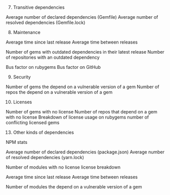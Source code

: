 7. Transitive dependencies

Average number of declared dependencies (Gemfile)
Average number of resolved dependencies (Gemfile.lock)


8. Maintenance

Average time since last release
Average time between releases

Number of gems with outdated dependencies in their latest release
Number of repositories with an outdated dependency

Bus factor on rubygems
Bus factor on GitHub

9. Security

Number of gems the depend on a vulnerable version of a gem
Number of repos the depend on a vulnerable version of a gem

10. Licenses

Number of gems with no license
Number of repos that depend on a gem with no license
Breakdown of license usage on rubygems
number of conflicting licensed gems

13. Other kinds of dependencies

NPM stats

Average number of declared dependencies (package.json)
Average number of resolved dependencies (yarn.lock)

Number of modules with no license
license breakdown

Average time since last release
Average time between releases

Number of modules the depend on a vulnerable version of a gem
